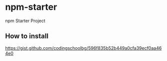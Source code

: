 # npm-starter
npm Starter Project

## How to install
https://gist.github.com/codingschoolbg/596f835b52b449a0cfa39ecf0aa464e0
